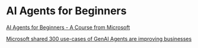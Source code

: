 # AI Agents for Beginners

[AI Agents for Beginners - A Course from Microsoft](https://github.com/microsoft/ai-agents-for-beginners)

[Microsoft shared 300 use-cases of GenAI Agents are improving businesses](https://blogs.microsoft.com/blog/2025/02/05/https-blogs-microsoft-com-blog-2024-11-12-how-real-world-businesses-are-transforming-with-ai/)